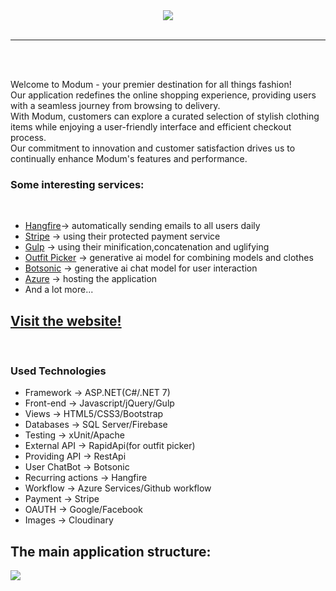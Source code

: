 <center>
    <img src="https://res.cloudinary.com/dzaicqbce/image/upload/v1694344569/modum-transparent2-removebg-preview_s19kzz">
</center>
<br>
<hr>
<br>
<br>
<p>Welcome to Modum - your premier destination for all things fashion!</br>
Our application redefines the online shopping experience, providing users with a seamless journey from browsing to delivery. </br>
With Modum, customers can explore a curated selection of stylish clothing items while enjoying a user-friendly interface and efficient checkout process.</br>
Our commitment to innovation and customer satisfaction drives us to continually enhance Modum's features and performance. </br>
 </p>

<h3>Some interesting services:</h3></br>
<ul>
    <li><a href="https://www.hangfire.io/" target="_blank">Hangfire</a>-> automatically sending emails to all users daily</li>
    <li><a href="https://stripe.com/" target="_blank">Stripe</a> -> using their protected payment service</li>
    <li><a href="https://gulpjs.com/" target="_blank">Gulp</a> -> using their minification,concatenation and uglifying </li>
    <li><a href="https://www.datatobiz.com/virtual-tryon-platform/" target="_blank">Outfit Picker</a> -> generative ai model for combining models and clothes </li>
    <li><a href="https://writesonic.com/botsonic" target="_blank">Botsonic</a> -> generative ai chat model for user interaction </li>
    <li><a href="https://azure.microsoft.com/" target="_blank">Azure</a> -> hosting the application </li>
    <li>And a lot more...</li>
</ul>

<h2><a href="https://modum.azurewebsites.net/" target="_blank">Visit the website!</a></h2>
<br>
<h3>Used Technologies</h3>
<ul>
    <li>Framework -> ASP.NET(C#/.NET 7)</li>
    <li>Front-end -> Javascript/jQuery/Gulp</li>
    <li>Views -> HTML5/CSS3/Bootstrap</li>
    <li>Databases -> SQL Server/Firebase</li>
    <li>Testing -> xUnit/Apache</li>
    <li>External API -> RapidApi(for outfit picker)</li>
    <li>Providing API -> RestApi</li>
    <li>User ChatBot -> Botsonic</li>
    <li>Recurring actions -> Hangfire</li>
    <li>Workflow -> Azure Services/Github workflow</li>
    <li>Payment -> Stripe</li>
    <li>OAUTH -> Google/Facebook</li>
    <li>Images -> Cloudinary</li>
</ul>

<h2>The main application structure:</h2>
<img src="https://github.com/vasioo/Project-Modum/assets/78680789/adfe4e19-0dc9-4050-802d-917a69e24c3a">

